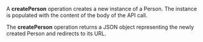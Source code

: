 A **createPerson** operation creates a new instance of a Person. The instance is populated with the content of the body of the API call.

The **createPerson** operation returns a JSON object representing the newly created Person and redirects to its URL.
